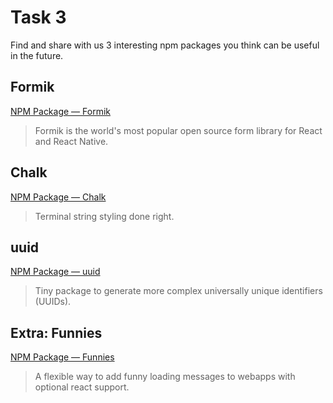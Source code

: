 # Task 3
Find and share with us 3 interesting npm packages you think can be useful in the future.

## Formik
[NPM Package — Formik](https://www.npmjs.com/package/formik)
>Formik is the world's most popular open source form library for React and React Native.

## Chalk
[NPM Package — Chalk](https://www.npmjs.com/package/chalk)
>Terminal string styling done right.

## uuid
[NPM Package — uuid](https://www.npmjs.com/package/uuid)
>Tiny package to generate more complex universally unique identifiers (UUIDs).

## Extra: Funnies
[NPM Package — Funnies](https://www.npmjs.com/package/funnies)
>A flexible way to add funny loading messages to webapps with optional react support.